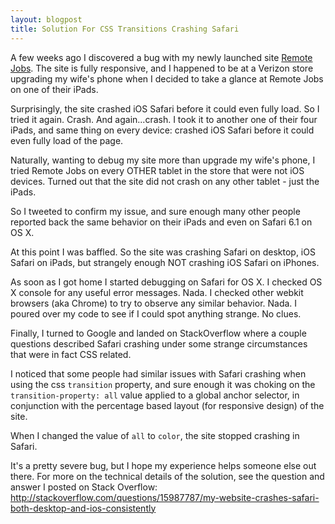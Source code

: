 ```yaml
---
layout: blogpost
title: Solution For CSS Transitions Crashing Safari
---
```


A few weeks ago I discovered a bug with my newly launched site <a href="http://remotejobs.io">Remote Jobs</a>. The site is fully responsive, and I happened to be at a Verizon store upgrading my wife's phone when I decided to take a glance at Remote Jobs on one of their iPads.

Surprisingly, the site crashed iOS Safari before it could even fully load. So I tried it again. Crash. And again...crash. I took it to another one of their four iPads, and same thing on every device: crashed iOS Safari before it could even fully load of the page.

Naturally, wanting to debug my site more than upgrade my wife's phone, I tried Remote Jobs on every OTHER tablet in the store that were not iOS devices. Turned out that the site did not crash on any other tablet - just the iPads.

So I tweeted to confirm my issue, and sure enough many other people reported back the same behavior on their iPads and even on Safari 6.1 on OS X.

At this point I was baffled. So the site was crashing Safari on desktop, iOS Safari on iPads, but strangely enough NOT crashing iOS Safari on iPhones.

As soon as I got home I started debugging on Safari for OS X. I checked OS X console for any useful error messages. Nada. I checked other webkit browsers (aka Chrome) to try to observe any similar behavior. Nada. I poured over my code to see if I could spot anything strange. No clues.

Finally, I turned to Google and landed on StackOverflow where a couple questions described Safari crashing under some strange circumstances that were in fact CSS related.

I noticed that some people had similar issues with Safari crashing when using the css <code>transition</code> property, and sure enough it was choking on the <code>transition-property: all</code> value applied to a global anchor selector, in conjunction with the percentage based layout (for responsive design) of the site.

When I changed the value of <code>all</code> to <code>color</code>, the site stopped crashing in Safari.

It's a pretty severe bug, but I hope my experience helps someone else out there. For more on the technical details of the solution, see the question and answer I posted on Stack Overflow: http://stackoverflow.com/questions/15987787/my-website-crashes-safari-both-desktop-and-ios-consistently